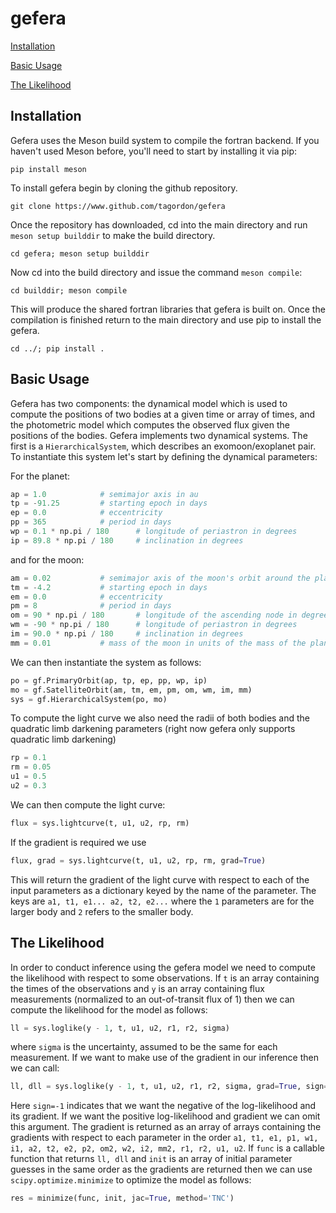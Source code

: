 # gefera

[Installation](#installation)

[Basic Usage](#installation)

[The Likelihood](#the-likelihood)

## Installation

Gefera uses the Meson build system to compile the fortran backend. If you haven't used Meson before, you'll need to start by installing it via pip: 

```
pip install meson
```

To install gefera begin by cloning the github repository. 

```
git clone https://www.github.com/tagordon/gefera
```

Once the repository has downloaded, cd into the main directory and run `meson setup builddir` to make the build directory.

```
cd gefera; meson setup builddir
``` 

Now cd into the build directory and issue the command `meson compile`:

```
cd builddir; meson compile
```

This will produce the shared fortran libraries that gefera is built on. Once the compilation is finished return to the main directory and use pip to install the gefera. 

```
cd ../; pip install .
```
 
## Basic Usage

Gefera has two components: the dynamical model which is used to compute the positions of two bodies at a given time or array of times, and the photometric model which computes the observed flux given the positions of the bodies. Gefera implements two dynamical systems. The first is a `HierarchicalSystem`, which describes an exomoon/exoplanet pair. To instantiate this system let's start by defining the dynamical parameters:

For the planet:

```python
ap = 1.0			# semimajor axis in au
tp = -91.25			# starting epoch in days
ep = 0.0			# eccentricity 
pp = 365			# period in days
wp = 0.1 * np.pi / 180		# longitude of periastron in degrees
ip = 89.8 * np.pi / 180		# inclination in degrees
```

and for the moon:    

```python
am = 0.02			# semimajor axis of the moon's orbit around the planet in au
tm = -4.2			# starting epoch in days
em = 0.0			# eccentricity
pm = 8				# period in days
om = 90 * np.pi / 180		# longitude of the ascending node in degrees
wm = -90 * np.pi / 180		# longitude of periastron in degrees
im = 90.0 * np.pi / 180		# inclination in degrees
mm = 0.01			# mass of the moon in units of the mass of the planet
```

We can then instantiate the system as follows: 

```python
po = gf.PrimaryOrbit(ap, tp, ep, pp, wp, ip)
mo = gf.SatelliteOrbit(am, tm, em, pm, om, wm, im, mm)
sys = gf.HierarchicalSystem(po, mo)
```

To compute the light curve we also need the radii of both bodies and the quadratic limb darkening parameters (right now gefera only supports quadratic limb darkening)

```python
rp = 0.1
rm = 0.05
u1 = 0.5
u2 = 0.3
```

We can then compute the light curve:

```python
flux = sys.lightcurve(t, u1, u2, rp, rm)
```

If the gradient is required we use

```python
flux, grad = sys.lightcurve(t, u1, u2, rp, rm, grad=True)
```

This will return the gradient of the light curve with respect to each of the input parameters as a dictionary keyed by the name of the parameter. The keys are `a1, t1, e1... a2, t2, e2...` where the `1` parameters are for the larger body and `2` refers to the smaller body. 

## The Likelihood 

In order to conduct inference using the gefera model we need to compute the likelihood with respect to some observations. If `t` is an array containing the times of the observations and `y` is an array containing flux measurements (normalized to an out-of-transit flux of 1) then we can compute the likelihood for the model as follows:

```python
ll = sys.loglike(y - 1, t, u1, u2, r1, r2, sigma)
``` 

where `sigma` is the uncertainty, assumed to be the same for each measurement. If we want to make use of the gradient in our inference then we can call:

```python
ll, dll = sys.loglike(y - 1, t, u1, u2, r1, r2, sigma, grad=True, sign=-1)
```

Here `sign=-1` indicates that we want the negative of the log-likelihood and its gradient. If we want the positive log-likelihood and gradient we can omit this argument. The gradient is returned as an array of arrays containing the gradients with respect to each parameter in the order `a1, t1, e1, p1, w1, i1, a2, t2, e2, p2, om2, w2, i2, mm2, r1, r2, u1, u2`. If `func` is a callable function that returns `ll, dll` and `init` is an array of initial parameter guesses in the same order as the gradients are returned then we can use `scipy.optimize.minimize` to optimize the model as follows:

```python
res = minimize(func, init, jac=True, method='TNC')
```
